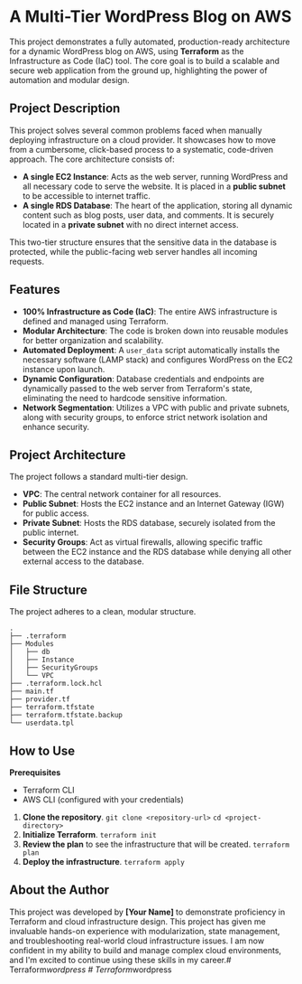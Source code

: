 # A Multi-Tier WordPress Blog on AWS

This project demonstrates a fully automated, production-ready architecture for a dynamic WordPress blog on AWS, using **Terraform** as the Infrastructure as Code (IaC) tool. The core goal is to build a scalable and secure web application from the ground up, highlighting the power of automation and modular design.

## Project Description

This project solves several common problems faced when manually deploying infrastructure on a cloud provider. It showcases how to move from a cumbersome, click-based process to a systematic, code-driven approach. The core architecture consists of:

  * **A single EC2 Instance**: Acts as the web server, running WordPress and all necessary code to serve the website. It is placed in a **public subnet** to be accessible to internet traffic.
  * **A single RDS Database**: The heart of the application, storing all dynamic content such as blog posts, user data, and comments. It is securely located in a **private subnet** with no direct internet access.

This two-tier structure ensures that the sensitive data in the database is protected, while the public-facing web server handles all incoming requests.

## Features

  * **100% Infrastructure as Code (IaC)**: The entire AWS infrastructure is defined and managed using Terraform.
  * **Modular Architecture**: The code is broken down into reusable modules for better organization and scalability.
  * **Automated Deployment**: A `user_data` script automatically installs the necessary software (LAMP stack) and configures WordPress on the EC2 instance upon launch.
  * **Dynamic Configuration**: Database credentials and endpoints are dynamically passed to the web server from Terraform's state, eliminating the need to hardcode sensitive information.
  * **Network Segmentation**: Utilizes a VPC with public and private subnets, along with security groups, to enforce strict network isolation and enhance security.

## Project Architecture

The project follows a standard multi-tier design.

  * **VPC**: The central network container for all resources.
  * **Public Subnet**: Hosts the EC2 instance and an Internet Gateway (IGW) for public access.
  * **Private Subnet**: Hosts the RDS database, securely isolated from the public internet.
  * **Security Groups**: Act as virtual firewalls, allowing specific traffic between the EC2 instance and the RDS database while denying all other external access to the database.

## File Structure

The project adheres to a clean, modular structure.

```
.
├── .terraform
├── Modules
│   ├── db
│   ├── Instance
│   ├── SecurityGroups
│   └── VPC
├── .terraform.lock.hcl
├── main.tf
├── provider.tf
├── terraform.tfstate
├── terraform.tfstate.backup
└── userdata.tpl
```

## How to Use

**Prerequisites**

  * Terraform CLI
  * AWS CLI (configured with your credentials)

<!-- end list -->

1.  **Clone the repository**.
    `git clone <repository-url>`
    `cd <project-directory>`
2.  **Initialize Terraform**.
    `terraform init`
3.  **Review the plan** to see the infrastructure that will be created.
    `terraform plan`
4.  **Deploy the infrastructure**.
    `terraform apply`

## About the Author

This project was developed by **[Your Name]** to demonstrate proficiency in Terraform and cloud infrastructure design. This project has given me invaluable hands-on experience with modularization, state management, and troubleshooting real-world cloud infrastructure issues. I am now confident in my ability to build and manage complex cloud environments, and I'm excited to continue using these skills in my career.#   T e r r a f o r m _ w o r d p r e s s  
 #   T e r r a f o r m _ w o r d p r e s s  
 